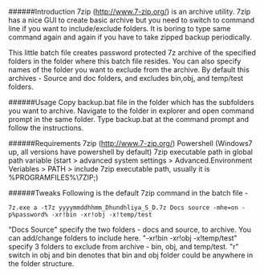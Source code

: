 ######Introduction
7zip (http://www.7-zip.org/) is an archive utility. 7zip has a nice GUI to create basic archive but you need to switch to command line if you want to include/exclude folders. It is boring to type same command again and again if you have to take zipped backup periodically.

This little batch file creates password protected 7z archive of the specified folders in the folder where this batch file resides. You can also specify names of the folder you want to exclude from the archive. By default this archives - Source and doc folders, and excludes bin,obj, and temp/test folders.

######Usage
Copy backup.bat file in the folder which has the subfolders you want to archive. Navigate to the folder in explorer and open command prompt in the same folder. Type backup.bat at the command prompt and follow the instructions.

######Requirements
7zip (http://www.7-zip.org/)
Powershell (Windows7 up, all versions have powershell by default)
7zip executable path in global path variable (start > advanced system settings > Advanced.Environment Veriables > PATH > include 7zip executable path, usually it is %PROGRAMFILES%\7ZIP;)

######Tweaks
Following is the default 7zip command in the batch file - 

`7z.exe a -t7z yyyymmddhhmm_Dhundhliya_S_D.7z Docs source -mhe=on -p%password% -xr!bin -xr!obj -x!temp/test`

"Docs Source" specify the two folders - docs and source, to archive. You can add/change folders to include here. "-xr!bin -xr!obj -x!temp/test" specify 3 folders to exclude from archive - bin, obj, and temp/test. "r" switch in obj and bin denotes that bin and obj folder could be anywhere in the folder structure.
